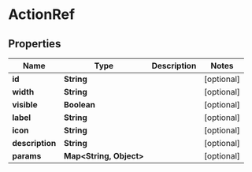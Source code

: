 

# ActionRef


## Properties

| Name | Type | Description | Notes |
|------------ | ------------- | ------------- | -------------|
|**id** | **String** |  |  [optional] |
|**width** | **String** |  |  [optional] |
|**visible** | **Boolean** |  |  [optional] |
|**label** | **String** |  |  [optional] |
|**icon** | **String** |  |  [optional] |
|**description** | **String** |  |  [optional] |
|**params** | **Map&lt;String, Object&gt;** |  |  [optional] |



